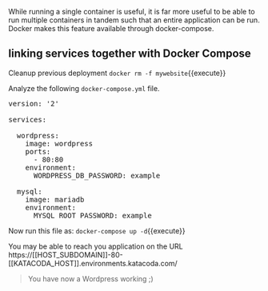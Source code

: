 While running a single container is useful, it is far more useful to be able to run multiple containers in tandem such that an entire application can be run. Docker makes this feature available through docker-compose. 

## linking services together with Docker Compose

Cleanup previous deployment
`docker rm -f mywebsite`{{execute}}

Analyze the following `docker-compose.yml` file. 

<pre class="file" data-filename="docker-compose.yml" data-target="append">
version: '2'

services:

  wordpress:
    image: wordpress
    ports:
      - 80:80
    environment:
      WORDPRESS_DB_PASSWORD: example

  mysql:
    image: mariadb
    environment:
      MYSQL_ROOT_PASSWORD: example
</pre>

Now run this file as:
`docker-compose up -d`{{execute}}


You may be able to reach you application on the URL https://[[HOST_SUBDOMAIN]]-80-[[KATACODA_HOST]].environments.katacoda.com/

> You have now a Wordpress working ;)
